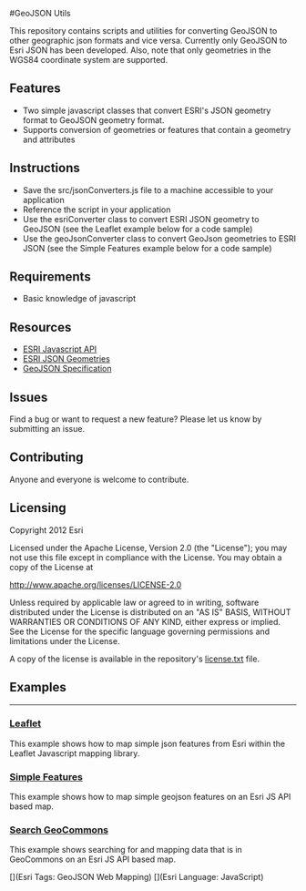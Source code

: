 #GeoJSON Utils

This repository contains scripts and utilities for converting GeoJSON to other geographic json formats and vice versa. Currently only GeoJSON to Esri JSON has been developed. Also, note that only geometries in the WGS84 coordinate system are supported.

## Features

* Two simple javascript classes that convert ESRI's JSON geometry format to GeoJSON geometry format.
* Supports conversion of geometries or features that contain a geometry and attributes

## Instructions

* Save the src/jsonConverters.js file to a machine accessible to your application
* Reference the script in your application
* Use the esriConverter class to convert ESRI JSON geometry to GeoJSON (see the Leaflet example below for a code sample)
* Use the geoJsonConverter class to convert GeoJson geometries to ESRI JSON (see the Simple Features example below for a code sample)

## Requirements

* Basic knowledge of javascript

## Resources

* [ESRI Javascript API](http://help.arcgis.com/en/webapi/javascript/arcgis)
* [ESRI JSON Geometries](http://resources.arcgis.com/en/help/rest/apiref/geometry.html)
* [GeoJSON Specification](http://geojson.org/geojson-spec.html)

## Issues

Find a bug or want to request a new feature?  Please let us know by submitting an issue.

## Contributing

Anyone and everyone is welcome to contribute.

## Licensing
Copyright 2012 Esri

Licensed under the Apache License, Version 2.0 (the "License");
you may not use this file except in compliance with the License.
You may obtain a copy of the License at

   http://www.apache.org/licenses/LICENSE-2.0

Unless required by applicable law or agreed to in writing, software
distributed under the License is distributed on an "AS IS" BASIS,
WITHOUT WARRANTIES OR CONDITIONS OF ANY KIND, either express or implied.
See the License for the specific language governing permissions and
limitations under the License.

A copy of the license is available in the repository's [license.txt]( https://raw.github.com/Esri/geojson-utils/master/license.txt) file.

## Examples
---------

### [Leaflet](http://esri.github.com/geojson-utils/examples/esri_leaflet.html)
This example shows how to map simple json features from Esri within the Leaflet Javascript mapping library.

### [Simple Features](http://esri.github.com/geojson-utils/examples/test.html)
This example shows how to map simple geojson features on an Esri JS API based map.

### [Search GeoCommons](http://esri.github.com/geojson-utils/examples/esri_geocommons.html)
This example shows searching for and mapping data that is in GeoCommons on an Esri JS API based map.

[](Esri Tags: GeoJSON Web Mapping)
[](Esri Language: JavaScript)

